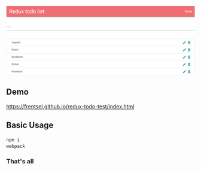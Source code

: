![preview](./intro.png)

## Demo
https://frentsel.github.io/redux-todo-test/index.html

## Basic Usage

```javascript
npm i
webpack
```

### That's all